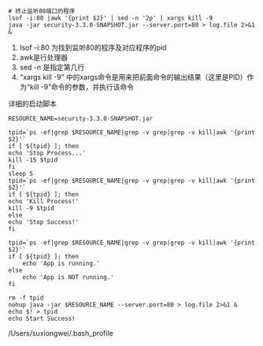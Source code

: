 ```
# 终止监听80端口的程序
lsof -i:80 |awk '{print $2}' | sed -n '2p' | xargs kill -9
java -jar security-3.3.0-SNAPSHOT.jar --server.port=80 > log.file 2>&1 &
```

1. lsof -i:80 为找到监听80的程序及对应程序的pid
2. awk是行处理器
3. sed -n 是指定第几行
4. “xargs kill -9” 中的xargs命令是用来把前面命令的输出结果（这里是PID）作为“kill -9”命令的参数，并执行该命令

详细的启动脚本
```
RESOURCE_NAME=security-3.3.0-SNAPSHOT.jar

tpid=`ps -ef|grep $RESOURCE_NAME|grep -v grep|grep -v kill|awk '{print $2}'`
if [ ${tpid} ]; then
echo 'Stop Process...'
kill -15 $tpid
fi
sleep 5
tpid=`ps -ef|grep $RESOURCE_NAME|grep -v grep|grep -v kill|awk '{print $2}'`
if [ ${tpid} ]; then
echo 'Kill Process!'
kill -9 $tpid
else
echo 'Stop Success!'
fi

tpid=`ps -ef|grep $RESOURCE_NAME|grep -v grep|grep -v kill|awk '{print $2}'`
if [ ${tpid} ]; then
    echo 'App is running.'
else
    echo 'App is NOT running.'
fi

rm -f tpid
nohup java -jar $RESOURCE_NAME --server.port=80 > log.file 2>&1 &
echo $! > tpid
echo Start Success!
```

/Users/suxiongwei/.bash_profile
